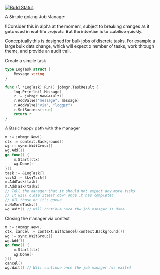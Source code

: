 [![Build Status](https://travis-ci.org/lordtatty/jobmgr.svg?branch=master)](https://travis-ci.org/lordtatty/jobmgr)

A Simple golang Job Manager

!!Consider this in alpha at the moment, subject to breaking changes as it gets used in real-life projects.  But the intention is to stabilise quickly.

Conceptually this is designed for bulk jobs of discrete tasks.  For example a large bulk data change, which will expect x number of tasks, work through theme, and provide an audit trail.

Create a simple task
```go
type LogTask struct {
    Message string
}

func (l *LogTask) Run() jobmgr.TaskResult {
    log.Println(l.Message)
    r := jobmgr.NewResult()
    r.AddValue("message", message)
    r.AddValye("via", "logger")
    r.SetSuccess(true)
    return r
}
```

A Basic happy path with the manager
```go
m := jobmgr.New()
ctx := context.Background()
wg := sync.WaitGroup{}
wg.Add(1)
go func() {
    m.Start(ctx)
    wg.Done()
}()
task := &LogTask{}
task2 := &LogTask{}
m.AddTask(task)
m.AddTask(task2)
// Tell the manager that it should not expect any more tasks
// It will close itself down once it has completed
// All those on it's queue
m.NoMoreTasks() 
wg.Wait() // Will continue once the job manager is done
```

Closing the manager via context

```go
m := jobmgr.New()
ctx, cancel := context.WithCancel(context.Background())
wg := sync.WaitGroup{}
wg.Add(1)
go func() {
    m.Start(ctx)
    wg.Done()
}()
cancel()
wg.Wait() // Will continue once the job manager has exited
```
